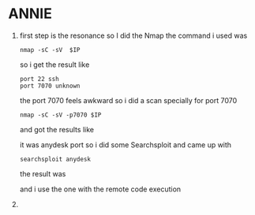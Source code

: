 # ANNIE 
1.  first step is the resonance so I did the Nmap  the command i used was 
	
		nmap -sC -sV  $IP
	so i get the result like 
	
		port 22 ssh
		port 7070 unknown
	the port 7070 feels awkward so i did a scan specially for port 7070

		nmap -sC -sV -p7070 $IP
	and got the results like 

	it was anydesk port so i did some Searchsploit and came up with

		searchsploit anydesk 
	the result was 

	and i use the one with the remote code execution

2. 